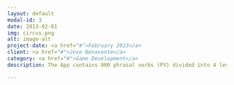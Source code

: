 ```yaml
---
layout: default
modal-id: 3
date: 2013-02-01
img: circus.png
alt: image-alt
project-date: <a href="#">February 2013</a>
client: <a href="#">Jose Benavente</a>
category: <a href="#">Game Development</a>
description: The App contains 800 phrasal verbs (PV) divided into 4 levels of difficulty.<br /><br />It's a complementary tool for English students designed to improve the learning of the PV.<br /><br />The aim of the App is to review PV, so you will be asked randomly at your level, and sometimes at the previous level.<br /><br />One PV can have several meanings, and each meaning could be at a different level.<br /><br />Up to 3 users can compete with each other.<br /><br />You could be asked either of the preposition or the verb of the PV.<br /><br />The sentence with a space for one of 8 prepositions (or 6 verbs) around it will appear. All you have to do is to drag the correct preposition or verb to the sentence.<br /><br />The correct answer scores 1 point and each mistake subtracts 0.25 point, and you have 3 chances to get the correct answer. When you reach 40 points you can go to a higher level.<br /><br />After the answers you can see the PV and its meaning at the bottom of the screen.<br /><br />At the end, you can find a table with all players’ scores.<br /><br /><a href="http://pickdragenglish.com">Pick & Drag English Website</a>

---
```

